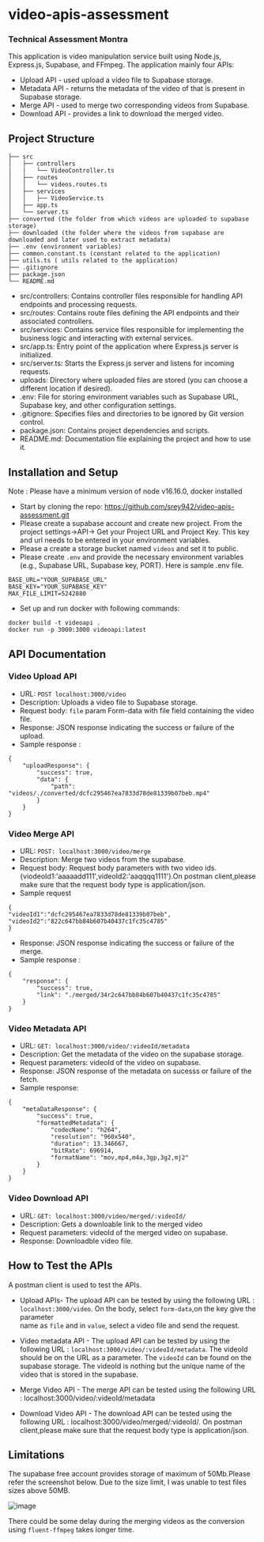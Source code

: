 # video-apis-assessment
### Technical Assessment Montra ###
This application is video manipulation service built using Node.js, Express.js, Supabase, and FFmpeg. The application mainly four APIs:
* Upload API - used upload a video file to Supabase storage.
* Metadata API - returns the metadata of the video of that is present in Supabase storage.
* Merge API - used to merge two corresponding videos from Supabase.
* Download API -  provides a link to download the merged video.

## Project Structure
```
├── src
│   ├── controllers
|   |   └── VideoController.ts
│   ├── routes
│   │   └── videos.routes.ts
│   ├── services
│   │   ├── VideoService.ts
│   ├── app.ts
│   └── server.ts
├── converted (the folder from which videos are uploaded to supabase storage)
├── downloaded (the folder where the videos from supabase are downloaded and later used to extract metadata)
├── .env (environment variables)
├── common.constant.ts (constant related to the application)
├── utils.ts ( utils related to the application)
├── .gitignore
├── package.json
└── README.md
```

- src/controllers: Contains controller files responsible for handling API endpoints and processing requests.
- src/routes: Contains route files defining the API endpoints and their associated controllers.
- src/services: Contains service files responsible for implementing the business logic and interacting with external services.
- src/app.ts: Entry point of the application where Express.js server is initialized.
- src/server.ts: Starts the Express.js server and listens for incoming requests.
- uploads: Directory where uploaded files are stored (you can choose a different location if desired).
- .env: File for storing environment variables such as Supabase URL, Supabase key, and other configuration settings.
- .gitignore: Specifies files and directories to be ignored by Git version control.
- package.json: Contains project dependencies and scripts.
- README.md: Documentation file explaining the project and how to use it.

## Installation and Setup
Note : Please have a minimum version of node v16.16.0, docker installed
* Start by cloning the repo: https://github.com/srey942/video-apis-assessment.git
* Please create a supabase account and create new project. From the project settings->API-> Get your Project URL and Project Key. This key and url needs to be entered in your environment variables.
* Please a create a storage bucket named `videos` and set it to public.
* Please create `.env` and provide the necessary environment variables (e.g., Supabase URL, Supabase key, PORT). Here is sample .env file.
```
BASE_URL="YOUR_SUPABASE_URL"
BASE_KEY="YOUR_SUPABASE_KEY"
MAX_FILE_LIMIT=5242880
```
* Set up and run docker with following commands:
``` 
docker build -t videoapi .
docker run -p 3000:3000 videoapi:latest
```

## API Documentation

### Video Upload API ###

- URL: `POST localhost:3000/video`
- Description: Uploads a video file to Supabase storage.
- Request body: `file` param Form-data with file field containing the video file.
- Response: JSON response indicating the success or failure of the upload.
- Sample response :
```
{
    "uploadResponse": {
        "success": true,
        "data": {
            "path": "videos/./converted/dcfc295467ea7833d78de81339b07beb.mp4"
        }
    }
}
```

### Video Merge API ###

- URL: `POST: localhost:3000/video/merge`
- Description: Merge two videos from the supabase.
- Request body: Request body parameters with two video ids. {viodeoId1:'aaaaadd111',videoId2:'aaqqqq1111'}.On postman client,please
  make sure that the  request body type is application/json.
- Sample request
```
{
"videoId1":"dcfc295467ea7833d78de81339b07beb",
"videoId2":"822c647bb84b607b40437c1fc35c4785"
}
```
- Response: JSON response indicating the success or failure of the merge.
- Sample response :
```
{
    "response": {
        "success": true,
        "link": "./merged/34r2c647bb84b607b40437c1fc35c4785"
    }
}
```

### Video Metadata API ###

- URL: `GET: localhost:3000/video/:videoId/metadata`
- Description: Get the metadata of the video on the supabase storage.
- Request parameters: videoId of the video on supabase.
- Response: JSON response of the metadata on sucesss or failure of the fetch.
- Sample response:
```
{
    "metaDataResponse": {
        "success": true,
        "formattedMetadata": {
            "codecName": "h264",
            "resolution": "960x540",
            "duration": 13.346667,
            "bitRate": 696914,
            "formatName": "mov,mp4,m4a,3gp,3g2,mj2"
        }
    }
}
```

### Video Download API ###

- URL: `GET: localhost:3000/video/merged/:videoId/`
- Description: Gets a downloable link to the merged video
- Request parameters: videoId of the merged video on supabase.
- Response: Downloadble video file.


## How to Test the APIs

A postman client is used to test the APIs.

* Upload APIs- The upload API can be tested by using the following URL : `localhost:3000/video`. On the body, select `form-data`,on the key give the parameter    
  name as `file` and in `value`, select a video file and send the request.

* Video metadata API - The upload API can be tested by using the following URL : `localhost:3000/video/:videoId/metadata`. The videoId should be on the URL as a 
  parameter. The `videoId` can be found on the supabase storage. The videoId is nothing but the unique name of the video that is stored in the supabase.

* Merge Video API - The merge API can be tested using the following URL : localhost:3000/video/:videoId/metadata

* Download Video API - The download API can be tested using the following URL : localhost:3000/video/merged/:videoId/. On postman client,please make sure that the  request body type is application/json.
  
## Limitations

The supabase free account provides storage of maximum of 50Mb.Please refer the screenshot below. Due to the size limit, I was unable to test files sizes above 50MB.

![image](https://github.com/srey942/video-apis-assessment/assets/46189829/dd0ac787-eda5-41f7-9d98-6d04a4e6261d)

There could be some delay during the merging videos as the conversion using `fluent-ffmpeg` takes longer time.
